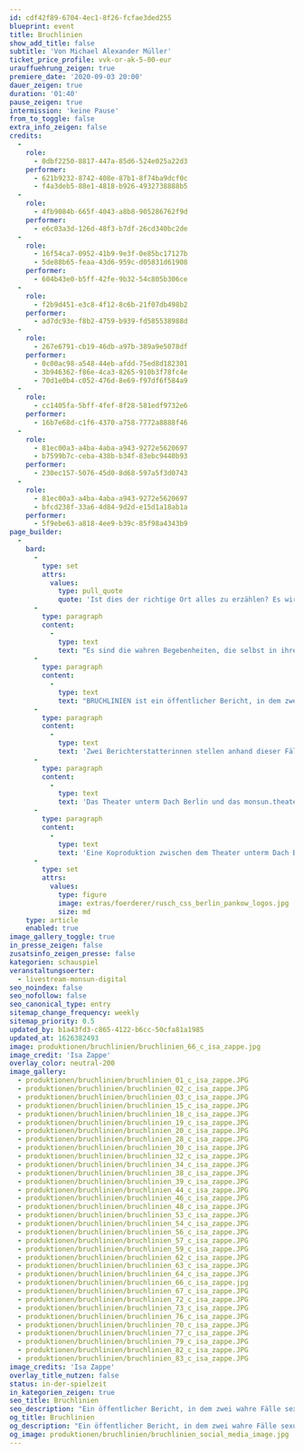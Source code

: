 ```yaml
---
id: cdf42f89-6704-4ec1-8f26-fcfae3ded255
blueprint: event
title: Bruchlinien
show_add_title: false
subtitle: 'Von Michael Alexander Müller'
ticket_price_profile: vvk-or-ak-5-00-eur
urauffuehrung_zeigen: true
premiere_date: '2020-09-03 20:00'
dauer_zeigen: true
duration: '01:40'
pause_zeigen: true
intermission: 'keine Pause'
from_to_toggle: false
extra_info_zeigen: false
credits:
  -
    role:
      - 0dbf2250-8817-447a-85d6-524e025a22d3
    performer:
      - 621b9232-8742-408e-87b1-8f74ba9dcf0c
      - f4a3deb5-88e1-4818-b926-4932738888b5
  -
    role:
      - 4fb9084b-665f-4043-a8b8-905286762f9d
    performer:
      - e6c03a3d-126d-48f3-b7df-26cd340bc2de
  -
    role:
      - 16f54ca7-0952-41b9-9e3f-0e85bc17127b
      - 5de88b65-feaa-43d6-959c-d05831d61908
    performer:
      - 604b43e0-b5ff-42fe-9b32-54c805b306ce
  -
    role:
      - f2b9d451-e3c8-4f12-8c6b-21f07db498b2
    performer:
      - ad7dc93e-f8b2-4759-b939-fd585538988d
  -
    role:
      - 267e6791-cb19-46db-a97b-389a9e5078df
    performer:
      - 0c00ac98-a548-44eb-afdd-75ed8d182301
      - 3b946362-f86e-4ca3-8265-910b3f78fc4e
      - 70d1e0b4-c052-476d-8e69-f97df6f584a9
  -
    role:
      - cc1405fa-5bff-4fef-8f28-581edf9732e6
    performer:
      - 16b7e68d-c1f6-4370-a758-7772a8888f46
  -
    role:
      - 81ec00a3-a4ba-4aba-a943-9272e5620697
      - b7599b7c-ceba-438b-b34f-83ebc9440b93
    performer:
      - 230ec157-5076-45d0-8d68-597a5f3d0743
  -
    role:
      - 81ec00a3-a4ba-4aba-a943-9272e5620697
      - bfcd238f-33a6-4d84-9d2d-e15d1a18ab1a
    performer:
      - 5f9ebe63-a818-4ee9-b39c-85f98a4343b9
page_builder:
  -
    bard:
      -
        type: set
        attrs:
          values:
            type: pull_quote
            quote: 'Ist dies der richtige Ort alles zu erzählen? Es wird nie den richtigen Ort geben. Jeder Ort ist ein Ort der Unsicherheit. Gibt es eine Zeit, in der ausgesprochen werden muss, was geschehen ist? Den Zeitpunkt weißt nicht einmal du selbst. Du meinst es geschieht. Es geschieht, weil es muss, nicht, weil du es willst. Es geschieht, weil etwas nicht Erklärbares aus dir herausdrängt. Du kannst es nicht mehr aufhalten. Du kannst nicht anders.'
      -
        type: paragraph
        content:
          -
            type: text
            text: "Es sind die wahren Begebenheiten, die selbst in ihrer Fiktion, am besten die Hardware Mensch beschreiben. Erzählungen aus dem Leben schaffen die Authentizität, die es braucht, um zu berühren und zu verführen. In einer Gesellschaft, in der alles frei verfügbar und abrufbar zu sein scheint, in der jederzeit alles zu erklären, zu belegen, zu beurteilen und zu rechtfertigen ist und die Transparenz immer wieder gefordert wird, findet das nicht Fassbare im Verborgenen statt.\_"
      -
        type: paragraph
        content:
          -
            type: text
            text: "BRUCHLINIEN ist ein öffentlicher Bericht, in dem zwei wahre, aus persönlichkeitsrechtlichen Gründen anonym gehaltene Fälle sexuellen Missbrauchs verhandelt werden. Da ist das Mädchen, das von ihrem Stiefvater jahrelang unter den Augen ihrer Mutter missbraucht wurde, und der Junge, der von seinem Jugendbetreuer eines Eisenbahnvereins über mehrere Jahre hinweg vergewaltigt wurde. Zwei Kinder, eingeschüchtert und gefangen in ein System aus Verrat, Manipulation, psychischem Druck und brutaler Gewalt im vertrauten Umfeld. Zwei Kinder, die das Erlebte über Jahre verdrängt und aus Angst und Schamgefühl geheim gehalten haben. Jahre später erst können sie sich ihrer Vergangenheit stellen, brechen das Schweigen und stellen Strafanzeige.\_"
      -
        type: paragraph
        content:
          -
            type: text
            text: 'Zwei Berichterstatterinnen stellen anhand dieser Fälle von sexualisierter Gewalt gemeinsam mit den Zuschauerinnen die eigene Urteilskraft auf den Prüfstand und hinterfragen: Wem schenken wir Vertrauen, wem glauben wir, wem nicht, warum nicht, warum so und nicht anders? Es geht um Urteile und um Vorurteile und nicht zuletzt um die Debatte über patriarchale Strukturen, Macht und Gewalt, über Konsens und Respekt. Ein Strudel von Fakten, Aussagen, Urteilen und Emotionen wird erzeugt, zu der eine eigene Haltung gefordert wird. Es findet ein berührendes Wechselspiel zwischen Wahrheit und Lüge, Glaube und Zweifel, Distanz und Intimität, zwischen Hinsehen und Wegsehen statt.'
      -
        type: paragraph
        content:
          -
            type: text
            text: 'Das Theater unterm Dach Berlin und das monsun.theater Hamburg arbeiten sowohl analog als auch digital zusammen. Während analog das Publikum im Saal des Theaters unterm Dach der Aufführung beiwohnt, verfolgt das Online Publikum die Vorstellungen simultan per Livestream über die gängige ZOOM Plattform und nehmen aktiv am Bühnengeschehen teil. Im Live-Chat kann sich das Online Publikum mit anderen austauschen, live mitreden und diskutieren. Moderiert wird das virtuelle Community-Viewing von Mitgliedern des Produktionsteams, die Auskunft geben über die Inszenierung und einzelne Wortbeiträge und Fragen für die Bühne freischalten, die wiederum von den Schauspieler*innen im Theater aufgegriffen werden. Darüber hinaus wird das Online Publikum zu Interaktionen aufgefordert, die zurück auf die Bühne wirken und so die visuelle Gestaltung der analogen Bühnenästhetik mitbestimmen. Ziel ist es, zeitgleich eine analoge und digitale Gemeinschaft und Austauschplattform herzustellen für eine Diskussion über sexuellen Missbrauch und sexualisierter Gewalt gegen Kinder und Jugendliche.'
      -
        type: paragraph
        content:
          -
            type: text
            text: 'Eine Koproduktion zwischen dem Theater unterm Dach Berlin und dem monsun.theater Hamburg, gefördert durch  die Ilse und Dr. Horst Rusch Stiftung, die Claussen-Simon-Stiftung, und das Bezirksamt Pankow von Berlin, Amt für Weiterbildung und Kultur.'
      -
        type: set
        attrs:
          values:
            type: figure
            image: extras/foerderer/rusch_css_berlin_pankow_logos.jpg
            size: md
    type: article
    enabled: true
image_gallery_toggle: true
in_presse_zeigen: false
zusatsinfo_zeigen_presse: false
kategorien: schauspiel
veranstaltungsoerter:
  - livestream-monsun-digital
seo_noindex: false
seo_nofollow: false
seo_canonical_type: entry
sitemap_change_frequency: weekly
sitemap_priority: 0.5
updated_by: b1a43fd3-c865-4122-b6cc-50cfa81a1985
updated_at: 1626382493
image: produktionen/bruchlinien/bruchlinien_66_c_isa_zappe.jpg
image_credit: 'Isa Zappe'
overlay_color: neutral-200
image_gallery:
  - produktionen/bruchlinien/bruchlinien_01_c_isa_zappe.JPG
  - produktionen/bruchlinien/bruchlinien_02_c_isa_zappe.JPG
  - produktionen/bruchlinien/bruchlinien_03_c_isa_zappe.JPG
  - produktionen/bruchlinien/bruchlinien_15_c_isa_zappe.JPG
  - produktionen/bruchlinien/bruchlinien_18_c_isa_zappe.JPG
  - produktionen/bruchlinien/bruchlinien_19_c_isa_zappe.JPG
  - produktionen/bruchlinien/bruchlinien_20_c_isa_zappe.JPG
  - produktionen/bruchlinien/bruchlinien_28_c_isa_zappe.JPG
  - produktionen/bruchlinien/bruchlinien_30_c_isa_zappe.JPG
  - produktionen/bruchlinien/bruchlinien_32_c_isa_zappe.JPG
  - produktionen/bruchlinien/bruchlinien_34_c_isa_zappe.JPG
  - produktionen/bruchlinien/bruchlinien_38_c_isa_zappe.JPG
  - produktionen/bruchlinien/bruchlinien_39_c_isa_zappe.JPG
  - produktionen/bruchlinien/bruchlinien_44_c_isa_zappe.JPG
  - produktionen/bruchlinien/bruchlinien_46_c_isa_zappe.JPG
  - produktionen/bruchlinien/bruchlinien_48_c_isa_zappe.JPG
  - produktionen/bruchlinien/bruchlinien_53_c_isa_zappe.JPG
  - produktionen/bruchlinien/bruchlinien_54_c_isa_zappe.JPG
  - produktionen/bruchlinien/bruchlinien_56_c_isa_zappe.JPG
  - produktionen/bruchlinien/bruchlinien_57_c_isa_zappe.JPG
  - produktionen/bruchlinien/bruchlinien_59_c_isa_zappe.JPG
  - produktionen/bruchlinien/bruchlinien_62_c_isa_zappe.JPG
  - produktionen/bruchlinien/bruchlinien_63_c_isa_zappe.JPG
  - produktionen/bruchlinien/bruchlinien_64_c_isa_zappe.JPG
  - produktionen/bruchlinien/bruchlinien_66_c_isa_zappe.jpg
  - produktionen/bruchlinien/bruchlinien_67_c_isa_zappe.JPG
  - produktionen/bruchlinien/bruchlinien_72_c_isa_zappe.JPG
  - produktionen/bruchlinien/bruchlinien_73_c_isa_zappe.JPG
  - produktionen/bruchlinien/bruchlinien_76_c_isa_zappe.JPG
  - produktionen/bruchlinien/bruchlinien_70_c_isa_zappe.JPG
  - produktionen/bruchlinien/bruchlinien_77_c_isa_zappe.JPG
  - produktionen/bruchlinien/bruchlinien_79_c_isa_zappe.JPG
  - produktionen/bruchlinien/bruchlinien_82_c_isa_zappe.JPG
  - produktionen/bruchlinien/bruchlinien_83_c_isa_zappe.JPG
image_credits: 'Isa Zappe'
overlay_title_nutzen: false
status: in-der-spielzeit
in_kategorien_zeigen: true
seo_title: Bruchlinien
seo_description: "Ein öffentlicher Bericht, in dem zwei wahre Fälle sexuellen Missbrauchs verhandelt werden. Jahre später erst brechen sie das Schweigen und stellen Anzeige.\_"
og_title: Bruchlinien
og_description: "Ein öffentlicher Bericht, in dem zwei wahre Fälle sexuellen Missbrauchs verhandelt werden. Jahre später erst brechen sie das Schweigen und stellen Anzeige.\_"
og_image: produktionen/bruchlinien/bruchlinien_social_media_image.jpg
---
```

